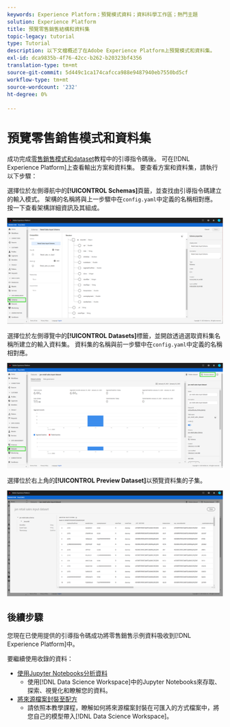 ```yaml
---
keywords: Experience Platform；預覽模式資料；資料科學工作區；熱門主題
solution: Experience Platform
title: 預覽零售銷售結構和資料集
topic-legacy: tutorial
type: Tutorial
description: 以下文檔概述了在Adobe Experience Platform上預覽模式和資料集。
exl-id: dca9835b-4f76-42cc-b262-b20323bf4356
translation-type: tm+mt
source-git-commit: 5d449c1ca174cafcca988e9487940eb7550bd5cf
workflow-type: tm+mt
source-wordcount: '232'
ht-degree: 0%

---
```


# 預覽零售銷售模式和資料集

成功完成[零售銷售模式和dataset](./create-retails-sales-dataset.md)教程中的引導指令碼後。 可在[!DNL Experience Platform]上查看輸出方案和資料集。 要查看方案和資料集，請執行以下步驟：

選擇位於左側導航中的&#x200B;**[!UICONTROL Schemas]**&#x200B;頁籤，並查找由引導指令碼建立的輸入模式。 架構的名稱將與上一步驟中在`config.yaml`中定義的名稱相對應。 按一下查看架構詳細資訊及其組成。

![](../images/models-recipes/access-data/schema.PNG)

選擇位於左側導覽中的&#x200B;**[!UICONTROL Datasets]**&#x200B;標籤，並開啟透過選取資料集名稱所建立的輸入資料集。 資料集的名稱與前一步驟中在`config.yaml`中定義的名稱相對應。

![](../images/models-recipes/access-data/dataset.PNG)

選擇位於右上角的&#x200B;**[!UICONTROL Preview Dataset]**&#x200B;以預覽資料集的子集。

![](../images/models-recipes/access-data/preview.PNG)

## 後續步驟

您現在已使用提供的引導指令碼成功將零售銷售示例資料吸收到[!DNL Experience Platform]中。

要繼續使用收錄的資料：
- [使用Jupyter Notebooks分析資料](../jupyterlab/analyze-your-data.md)
   - 使用[!DNL Data Science Workspace]中的Jupyter Notebooks來存取、探索、視覺化和瞭解您的資料。
- [將來源檔案封裝至配方](./package-source-files-recipe.md)
   - 請依照本教學課程，瞭解如何將來源檔案封裝在可匯入的方式檔案中，將您自己的模型帶入[!DNL Data Science Workspace]。
